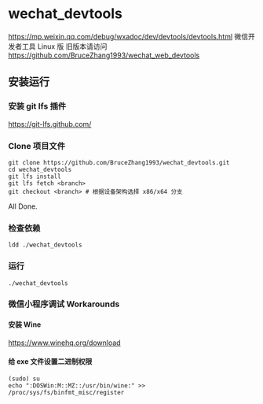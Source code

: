 # wechat_devtools

https://mp.weixin.qq.com/debug/wxadoc/dev/devtools/devtools.html 微信开发者工具 Linux 版
旧版本请访问 https://github.com/BruceZhang1993/wechat_web_devtools

## 安装运行  

### 安装 git lfs 插件
  https://git-lfs.github.com/  
  
### Clone 项目文件  
  ```
  git clone https://github.com/BruceZhang1993/wechat_devtools.git
  cd wechat_devtools
  git lfs install
  git lfs fetch <branch>
  git checkout <branch> # 根据设备架构选择 x86/x64 分支
  ```
  All Done.  
  
### 检查依赖
  ```
  ldd ./wechat_devtools
  ```
  
### 运行
  ```
  ./wechat_devtools
  ```
  
### 微信小程序调试 Workarounds

#### 安装 Wine
  https://www.winehq.org/download
  
#### 给 exe 文件设置二进制权限
  ```
  (sudo) su
  echo ":DOSWin:M::MZ::/usr/bin/wine:" >> /proc/sys/fs/binfmt_misc/register
  ```
